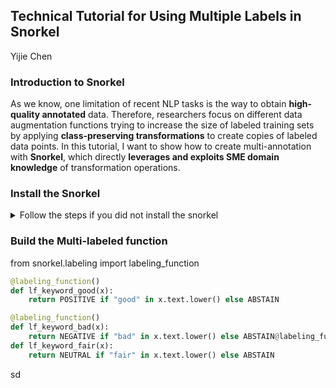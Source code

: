 ## Technical Tutorial for Using Multiple Labels in Snorkel
<a> Yijie Chen </a>

### Introduction to Snorkel

As we know, one limitation of recent NLP tasks is the way to obtain **high-quality annotated** data. Therefore, researchers focus on different data augmentation functions trying to increase the size of labeled training sets by applying **class-preserving transformations** to create copies of labeled data points. In this tutorial, I want to show how to create multi-annotation with **Snorkel**, which directly **leverages and exploits SME domain knowledge** of transformation operations.

### Install the Snorkel
<details>
<summary> Follow the steps if you did not install the snorkel </summary>

### [OPTIONAL] Activate a virtual environment
conda create --yes -n spam python=3.6
conda activate spam
### Install requirements (both shared and tutorial-specific)
pip install environment_kernels
### We specify PyTorch here to ensure compatibility, but it may not be necessary.
conda install pytorch==1.1.0 -c pytorch
conda install snorkel==0.9.5 -c conda-forge
pip install -r spam/requirements.txt
### Launch the Jupyter notebook interface
jupyter notebook spam
</details>

### Build the Multi-labeled function
from snorkel.labeling import labeling_function
```python
@labeling_function()
def lf_keyword_good(x):
    return POSITIVE if "good" in x.text.lower() else ABSTAIN

@labeling_function()
def lf_keyword_bad(x):
    return NEGATIVE if "bad" in x.text.lower() else ABSTAIN@labeling_function()
def lf_keyword_fair(x):
    return NEUTRAL if "fair" in x.text.lower() else ABSTAIN
```
sd


































